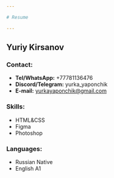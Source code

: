 ```yaml
---

# Resume

---
```


## Yuriy Kirsanov

### **Contact:**
+ **Tel/WhatsApp:** +77781136476<br>
+ **Discord/Telegram:** yurka_yaponchik<br>
+ **E-mail:** yurkayaponchik@gmail.com

### **Skills:**
+ HTML&CSS<br>
+ Figma<br>
+ Photoshop

### **Languages:**
+ Russian Native<br>
+ English A1